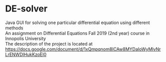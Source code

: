 # DE-solver
Java GUI for solving one particular differential equation using different methods<br>
An assignment on Differential Equations Fall 2019 (2nd year) course in Innopolis University<br>
The description of the project is located at<br>
https://docs.google.com/document/d/1xQmpqnom8ICAw8MYDaIoWyMlvNrLrENWDlHukKzoEl0

